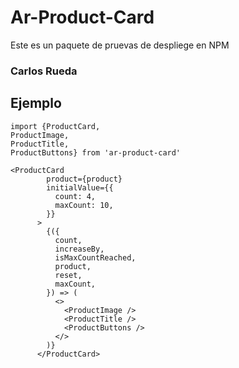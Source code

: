 # Ar-Product-Card

Este es un paquete de pruevas de despliege en NPM

### Carlos Rueda

## Ejemplo

```
import {ProductCard,
ProductImage,
ProductTitle,
ProductButtons} from 'ar-product-card'

```

```
<ProductCard
        product={product}
        initialValue={{
          count: 4,
          maxCount: 10,
        }}
      >
        {({
          count,
          increaseBy,
          isMaxCountReached,
          product,
          reset,
          maxCount,
        }) => (
          <>
            <ProductImage />
            <ProductTitle />
            <ProductButtons />
          </>
        )}
      </ProductCard>

```
